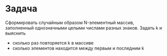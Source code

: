 # Задача
Сформировать случайным образом N-элементный массив, заполненный однозначными целыми числами разных знаков. Задать k и выяснить

* сколько раз повторяется k в массиве
* сколько элементов находится между первым и последним k